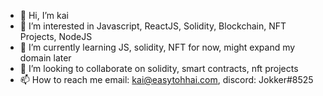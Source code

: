 - 👋 Hi, I’m kai
- 👀 I’m interested in Javascript, ReactJS, Solidity, Blockchain, NFT Projects, NodeJS
- 🌱 I’m currently learning JS, solidity, NFT for now, might expand my domain later
- 💞️ I’m looking to collaborate on solidity, smart contracts, nft projects
- 📫 How to reach me email: kai@easytohhai.com, discord: Jokker#8525

<!---
acetrondi/acetrondi is a ✨ special ✨ repository because its `README.md` (this file) appears on your GitHub profile.
You can click the Preview link to take a look at your changes.
--->
